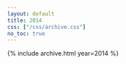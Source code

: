 ```yaml
---
layout: default
title: 2014
css: ["/css/archive.css"]
no_toc: true
---
```


{% include archive.html year=2014 %}
